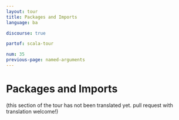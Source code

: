 ```yaml
---
layout: tour
title: Packages and Imports
language: ba

discourse: true

partof: scala-tour

num: 35
previous-page: named-arguments
---
```


# Packages and Imports

(this section of the tour has not been translated yet. pull request
with translation welcome!)
